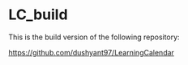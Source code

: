 # LC_build

This is the build version of the following repository:

https://github.com/dushyant97/LearningCalendar
